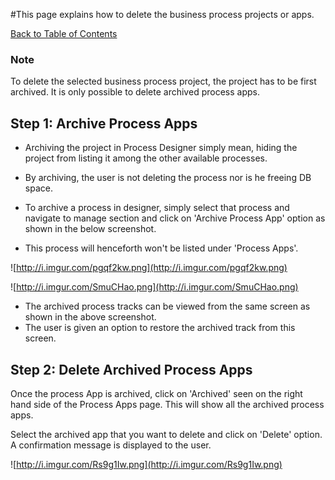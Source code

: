 #This page explains how to delete the business process projects or apps.


[Back to Table of Contents](TableOfContents.md)


### Note ###
To delete the selected business process project, the project has to be first archived.
It is only possible to delete archived process apps.

## Step 1: Archive Process Apps ##

  * Archiving the project in Process Designer simply mean, hiding the project from listing it among the other available processes.
  * By archiving, the user is not deleting the process nor is he freeing DB space.

  * To archive a process in designer, simply select that process and navigate to manage section and click on 'Archive Process App' option as shown in the below screenshot.
  * This process will henceforth won't be listed under 'Process Apps'.

![http://i.imgur.com/pgqf2kw.png](http://i.imgur.com/pgqf2kw.png)

![http://i.imgur.com/SmuCHao.png](http://i.imgur.com/SmuCHao.png)

  * The archived process tracks can be viewed from the same screen as shown in the above screenshot.
  * The user is given an option to restore the archived track from this screen.


## Step 2: Delete Archived Process Apps ##
Once the process App is archived, click on 'Archived' seen on the right hand side of the Process Apps page.
This will show all the archived process apps.

Select the archived app that you want to delete and click on 'Delete' option. A confirmation message is displayed to the user.

![http://i.imgur.com/Rs9g1Iw.png](http://i.imgur.com/Rs9g1Iw.png)